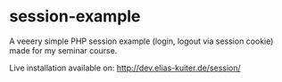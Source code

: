 # session-example

A veeery simple PHP session example (login, logout via session cookie) made for my seminar course.

Live installation available on:
http://dev.elias-kuiter.de/session/